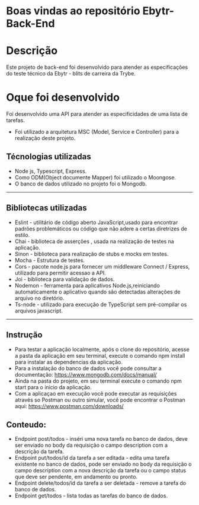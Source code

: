 # Boas vindas ao repositório Ebytr-Back-End


# Descrição

Este projeto de back-end foi desenvolvido para atender as especificações do teste técnico da Ebytr - blits de carreira da Trybe.

# Oque foi desenvolvido

Foi desenvolvido uma API para atender as especificidades de uma lista de tarefas.
 - Foi utilizado a arquitetura MSC (Model, Service e Controller) para a realização deste projeto.
 
 
## Técnologias utilizadas

  - Node js, Typescript, Express.
  - Como ODM(Object documente Mapper) foi utilizado o Moongose.
  - O banco de dados utilizado no projeto foi o Mongodb.

---

## Bibliotecas utilizadas

  - Eslint - utilitário de código aberto JavaScript,usado para encontrar padrões problemáticos ou código que não adere a certas diretrizes de estilo. 
  - Chai - biblioteca de asserções , usada na realização de testes na aplicação.
  - Sinon - biblioteca para realização de stubs e mocks em testes.
  - Mocha - Estrutura de testes.
  - Cors - pacote node.js para fornecer um middleware Connect / Express, utilizado para permitir acessao a API.
  - Joi - biblioteca para validação de dados.
  - Nodemon - ferramenta para aplicativos Node.js,reiniciando automaticamente o aplicativo quando são detectadas alterações de arquivo no diretório.
  - Ts-node - utilizado para execução de TypeScript sem pré-compilar os arquivos javascript.

---

## Instrução

 - Para testar a aplicação localmente, após o clone do repositório, acesse a pasta da aplicação em seu terminal, execute o comando npm install para
instalar as dependencias da aplicação.
 - Para a instalação do banco de dados você pode consultar a documentação: https://www.mongodb.com/docs/manual/
 - Ainda na pasta do projeto, em seu terminal execute o comando npm start para o inicio da aplicação.
 - Com a aplicaçao em execução você pode executar as requisições através so Postman ou outro simular, 
 você pode encontrar o Postman aqui: https://www.postman.com/downloads/


## Conteudo:


- Endpoint post/todos - inséri uma nova tarefa no banco de dados, deve ser enviado no body da requisição o campo description com a descrição da tarefa.
- Endpoint put/todos/id da tarefa a ser editada - edita uma tarefa existente no banco de dados, pode ser enviado no body da requisição o campo description
com a nova descrição da tarefa ou o campo status que deve ser pendente, em andamento ou pronto.
 - Endpoint delete/todos/id da tarefa a ser deletada - remove a tarefa do banco de dados.
 - Endpoint get/todos - lista todas as tarefas do banco de dados.
 

